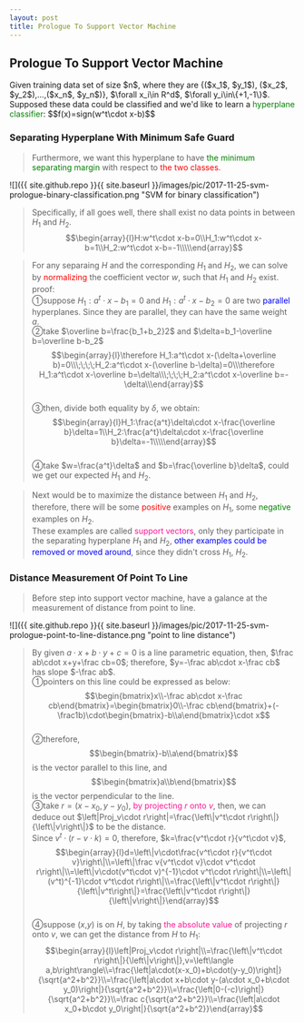```yaml
---
layout: post
title: Prologue To Support Vector Machine
---
```


## Prologue To Support Vector Machine
<p class="message">
Given training data set of size $n$, where they are {($x_1$, $y_1$), ($x_2$, $y_2$),...,($x_n$, $y_n$)}, $\forall x_i\in R^d$, $\forall y_i\in\{+1,-1\}$.  
Supposed these data could be classified and we'd like to learn a <font color="green">hyperplane classifier</font>:  
$$f(x)=sign(w^t\cdot x-b)$$
</p>

### Separating Hyperplane With Minimum Safe Guard
>Furthermore, we want this hyperplane to have <font color="green">the minimum separating margin</font> with respect to <font color="red">the two classes</font>.

![]({{ site.github.repo }}{{ site.baseurl }}/images/pic/2017-11-25-svm-prologue-binary-classification.png "SVM for binary classification")

>Specifically, if all goes well, there shall exist no data points in between $H_1$ and $H_2$.  
$$\begin{array}{l}H:w^t\cdot x-b=0\\H_1:w^t\cdot x-b=1\\H_2:w^t\cdot x-b=-1\\\\\end{array}$$

>For any separaing $H$ and the corresponding $H_1$ and $H_2$, we can solve by <font color="red">normalizing</font> the coefficient vector $w$, such that $H_1$ and $H_2$ exist.  
>proof:  
>&#10112;suppose $H_1:a^t\cdot x-b_1=0$ and $H_1:a^t\cdot x-b_2=0$ are two <font color="blue">parallel</font> hyperplanes.  Since they are parallel, they can have the same weight $a$.  
>&#10113;take $\overline b=\frac{b_1+b_2}2$ and $\delta=b_1-\overline b=\overline b-b_2$  
$$\begin{array}{l}\therefore H_1:a^t\cdot x-(\delta+\overline b)=0\\\;\;\;\;H_2:a^t\cdot x-(\overline b-\delta)=0\\\therefore H_1:a^t\cdot x-\overline b=\delta\\\;\;\;\;H_2:a^t\cdot x-\overline b=-\delta\\\end{array}$$  
>&#10114;then, divide both equality by $\delta$, we obtain:  
$$\begin{array}{l}H_1:\frac{a^t}\delta\cdot x-\frac{\overline b}\delta=1\\H_2:\frac{a^t}\delta\cdot x-\frac{\overline b}\delta=-1\\\\\end{array}$$  
>&#10115;take $w=\frac{a^t}\delta$ and $b=\frac{\overline b}\delta$, could we get our expected $H_1$ and $H_2$.

>Next would be to maximize the distance between $H_1$ and $H_2$, therefore, there will be some <font color="red">positive</font> examples on $H_1$, some <font color="green">negative</font> examples on $H_2$.  
>These examples are called <font color="deeppink">support vectors</font>, only they participate in the separating hyperplane $H_1$ and $H_2$, <font color="#0000FA">other examples could be removed or moved around</font>, since they didn't cross $H_1$, $H_2$.  

### Distance Measurement Of Point To Line
>Before step into support vector machine, have a galance at the measurement of distance from point to line.  

![]({{ site.github.repo }}{{ site.baseurl }}/images/pic/2017-11-25-svm-prologue-point-to-line-distance.png "point to line distance")

>By given $a\cdot x+b\cdot y+c=0$ is a line parametric equation, then, $\frac ab\cdot x+y+\frac cb=0$; therefore, $y=-\frac ab\cdot x-\frac cb$ has slope $-\frac ab$.  
>&#10112;pointers on this line could be expressed as below:  
$$\begin{bmatrix}x\\-\frac ab\cdot x-\frac cb\end{bmatrix}=\begin{bmatrix}0\\-\frac cb\end{bmatrix}+(-\frac1b)\cdot\begin{bmatrix}-b\\a\end{bmatrix}\cdot x$$  
>&#10113;therefore, $$\begin{bmatrix}-b\\a\end{bmatrix}$$ is the vector parallel to this line, and $$\begin{bmatrix}a\\b\end{bmatrix}$$ is the vector perpendicular to the line.  
>&#10114;take $r=(x-x_0,y-y_0)$, <font color="deeppink">by projecting $r$ onto $v$</font>, then, we can deduce out $\left|Proj_v\cdot r\right|=\frac{\left\|v^t\cdot r\right\|}{\left\|v\right\|}$ to be the distance.  
>Since $v^t\cdot(r-v\cdot k)=0$, therefore, $k=\frac{v^t\cdot r}{v^t\cdot v}$,  
$$\begin{array}{l}d=\left\|v\cdot\frac{v^t\cdot r}{v^t\cdot v}\right\|\\=\left\|\frac v{v^t\cdot v}\cdot v^t\cdot r\right\|\\=\left\|v\cdot(v^t\cdot v)^{-1}\cdot v^t\cdot r\right\|\\=\left\|(v^t)^{-1}\cdot v^t\cdot r\right\|\\=\frac{\left\|v^t\cdot r\right\|}{\left\|v^t\right\|}=\frac{\left\|v^t\cdot r\right\|}{\left\|v\right\|}\end{array}$$  
>&#10115;suppose ($x$,$y$) is on $H$, by taking <font color="deeppink">the absolute value</font> of projecting $r$ onto $v$, we can get the distance from $H$ to $H_1$:  
$$\begin{array}{l}\left|Proj_v\cdot r\right|\\=\frac{\left\|v^t\cdot r\right\|}{\left\|v\right\|},v=\left\langle a,b\right\rangle\\=\frac{\left|a\cdot(x-x_0)+b\cdot(y-y_0)\right|}{\sqrt{a^2+b^2}}\\=\frac{\left|a\cdot x+b\cdot y-(a\cdot x_0+b\cdot y_0)\right|}{\sqrt{a^2+b^2}}\\=\frac{\left|0-(-c)\right|}{\sqrt{a^2+b^2}}\\=\frac c{\sqrt{a^2+b^2}}\\=\frac{\left|a\cdot x_0+b\cdot y_0\right|}{\sqrt{a^2+b^2}}\end{array}$$  
